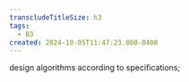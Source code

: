 ```yaml
---
transcludeTitleSize: h3
tags:
  - B3
created: 2024-10-05T11:47:23.000-0400
---
```

design algorithms according to specifications;
